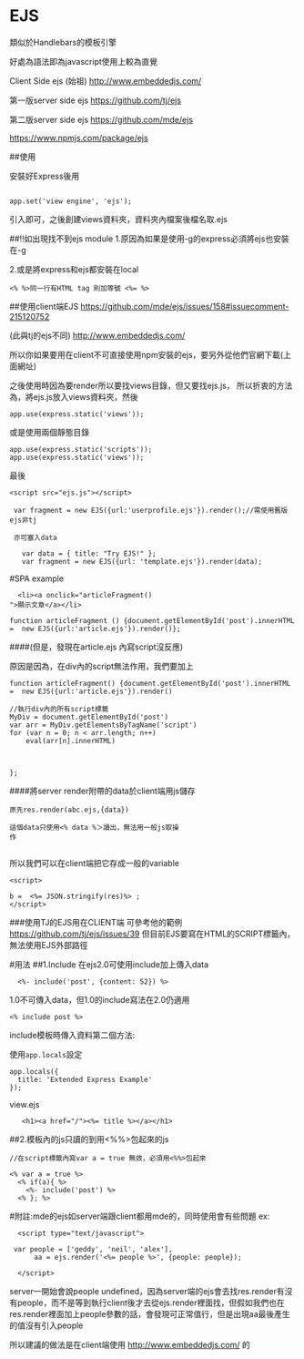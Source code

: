 # EJS

類似於Handlebars的模板引擎

好處為語法即為javascript使用上較為直覺

Client Side ejs (始祖)
http://www.embeddedjs.com/

第一版server side ejs
https://github.com/tj/ejs

第二版server side ejs
https://github.com/mde/ejs

https://www.npmjs.com/package/ejs

##使用

安裝好Express後用

```

app.set('view engine', 'ejs');
```
引入即可，之後創建views資料夾，資料夾內檔案後檔名取.ejs

##!!如出現找不到ejs module
1.原因為如果是使用-g的express必須將ejs也安裝在-g

2.或是將express和ejs都安裝在local

```
<% %>同一行有HTML tag 則加等號 <%= %>

```

##使用client端EJS
https://github.com/mde/ejs/issues/158#issuecomment-215120752

(此與tj的ejs不同)
http://www.embeddedjs.com/

所以你如果要用在client不可直接使用npm安裝的ejs，要另外從他們官網下載(上面網址)

之後使用時因為要render所以要找views目錄，但又要找ejs.js，
所以折衷的方法為，將ejs.js放入views資料夾，然後
```
app.use(express.static('views'));
```

或是使用兩個靜態目錄
```
app.use(express.static('scripts'));
app.use(express.static('views'));
```
最後

```
<script src="ejs.js"></script>

 var fragment = new EJS({url:'userprofile.ejs'}).render();//需使用舊版ejs非tj
 
 亦可塞入data
 
   var data = { title: "Try EJS!" };
   var fragment = new EJS({url: 'template.ejs'}).render(data);

```
#SPA example
```
  <li><a onclick="articleFragment()
">顯示文章</a></li>

function articleFragment () {document.getElementById('post').innerHTML =  new EJS({url:'article.ejs'}).render()};

```

####(但是，發現在article.ejs 內寫script沒反應)

原因是因為，在div內的script無法作用，我們要加上
```
function articleFragment() {document.getElementById('post').innerHTML =  new EJS({url:'article.ejs'}).render()

//執行div內的所有script標籤
MyDiv = document.getElementById('post')
var arr = MyDiv.getElementsByTagName('script')
for (var n = 0; n < arr.length; n++)
    eval(arr[n].innerHTML)



};

```
####將server render附帶的data於client端用js儲存
```
原先res.render(abc.ejs,{data})

這個data只使用<% data %＞讀出，無法用一般js取操
作


```

所以我們可以在client端把它存成一般的variable

```
<script>

b =  <%= JSON.stringify(res)%> ;
</script>
```



###使用TJ的EJS用在CLIENT端
可參考他的範例
https://github.com/tj/ejs/issues/39
但目前EJS要寫在HTML的SCRIPT標籤內，無法使用EJS外部路徑




#用法
##1.Include
在ejs2.0可使用include加上傳入data
```
  <%- include('post', {content: 52}) %>
```
1.0不可傳入data，但1.0的include寫法在2.0仍適用
```
<% include post %>
```
include模板時傳入資料第二個方法:

使用`app.locals`設定
```
app.locals({
  title: 'Extended Express Example'
});
```
view.ejs
```
   <h1><a href="/"><%= title %></a></h1>
```

##2.模板內的js只讀的到用<%%>包起來的js

```
//在script標籤內寫var a = true 無效，必須用<%%>包起來

<% var a = true %>
  <% if(a){ %>
    <%- include('post') %>
  <% }; %>
```

#附註:mde的ejs如server端跟client都用mde的，同時使用會有些問題
ex:
```
  <script type="text/javascript">
    
 var people = ['geddy', 'neil', 'alex'],
      aa = ejs.render('<%= people %>', {people: people});

  </script>
```
server一開始會說people undefined，因為server端的ejs會去找res.render有沒有people，而不是等到執行client後才去從ejs.render裡面找，但假如我們也在res.render裡面加上people參數的話，會發現可正常值行，但是出現aa最後產生的值沒有引入people

所以建議的做法是在client端使用
http://www.embeddedjs.com/
的